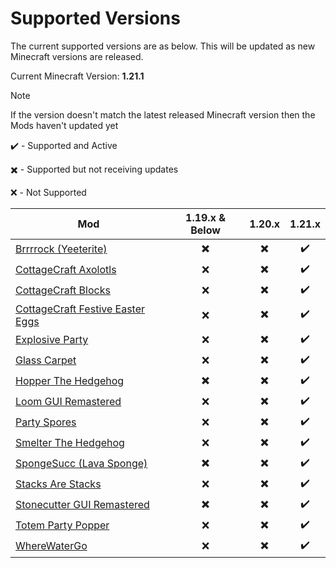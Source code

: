 # Supported Versions
The current supported versions are as below. This will be updated as new Minecraft versions are released.

Current Minecraft Version: **1.21.1**
> [!NOTE]
> If the version doesn't match the latest released Minecraft version then the Mods haven't updated yet

✔️ - Supported and Active

✖️ - Supported but not receiving updates

❌ - Not Supported

| Mod                                                                                    | 1.19.x & Below  | 1.20.x | 1.21.x | 
| -------------------------------------------------------------------------------------- | :-----------: | :----: | :----: |
| [Brrrrock (Yeeterite)](https://modrinth.com/mod/yeeterite)                             | ✖️ | ✖️ | ✔️ |
| [CottageCraft Axolotls](https://modrinth.com/mod/cottagecraft-axolotls)                | ❌ | ✖️ | ✔️ |
| [CottageCraft Blocks](https://modrinth.com/mod/cottagecraft-mod)                       | ❌ | ✖️ | ✔️ |
| [CottageCraft Festive Easter Eggs](https://modrinth.com/mod/cottagecraft-festive-eggs) | ❌ | ✖️ | ✔️ |
| [Explosive Party](https://modrinth.com/mod/explosive-party)                            | ❌ | ✖️ | ✔️ |
| [Glass Carpet](https://modrinth.com/mod/glass-carpet)                                  | ❌ | ✖️ | ✔️ |
| [Hopper The Hedgehog](https://modrinth.com/mod/hopper-the-hedgehog)                    | ✖️ | ✖️ | ✔️ |
| [Loom GUI Remastered](https://modrinth.com/mod/loom-gui-remastered)                    | ❌ | ✖️ | ✔️ |
| [Party Spores](https://modrinth.com/mod/party-spores)                                  | ❌ | ✖️ | ✔️ |
| [Smelter The Hedgehog](https://modrinth.com/mod/smelter-the-hedgehog)                  | ❌ | ✖️ | ✔️ |
| [SpongeSucc (Lava Sponge)](https://modrinth.com/mod/spongesucc)                        | ✖️ | ✖️ | ✔️ |
| [Stacks Are Stacks](https://modrinth.com/mod/stacks-are-stacks)                        | ❌ | ✖️ | ✔️ |
| [Stonecutter GUI Remastered](https://modrinth.com/mod/stonecutter-gui-remastered)      | ✖️ | ✖️ | ✔️ |
| [Totem Party Popper](https://modrinth.com/mod/totem-party-popper)                      | ❌ | ✖️ | ✔️ |
| [WhereWaterGo](https://modrinth.com/mod/wwg)                                           | ❌ | ✖️ | ✔️ |
